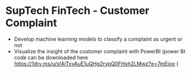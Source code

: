 # SupTech FinTech - Customer Complaint

- Develop machine learning models to classify a complaint as urgent or not
- Visualize the insight of the customer complaint with PowerBI (power BI code can be downloaded here https://1drv.ms/u/s!AiTxvAuE1uQHg2rvpQ0FHxh2LMwz?e=7mEjoo )
